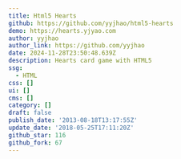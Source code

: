 ```yaml
---
title: Html5 Hearts
github: https://github.com/yyjhao/html5-hearts
demo: https://hearts.yjyao.com
author: yyjhao
author_link: https://github.com/yyjhao
date: 2024-11-28T23:50:48.639Z
description: Hearts card game with HTML5
ssg:
  - HTML
css: []
ui: []
cms: []
category: []
draft: false
publish_date: '2013-08-18T13:17:55Z'
update_date: '2018-05-25T17:11:20Z'
github_star: 116
github_fork: 67
---
```

